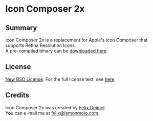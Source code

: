# Icon Composer 2x

Summary
-------

Icon Composer 2x is a replacement for Apple's Icon Composer that supports Retina Resolution Icons.<br />
A pre-compiled binary can be [downloaded here](http://www.lemonmojo.com/dl/Icon%20Composer%202x.dmg).

License
-------

[New BSD License](http://en.wikipedia.org/wiki/BSD_licenses). For the full license text, see [here](https://raw.github.com/LemonMojo/IconComposer2x/master/License).

Credits
-------
Icon Composer 2x was created by [Felix Deimel](https://github.com/LemonMojo).<br />
You can e-mail me at <felix@lemonmojo.com>.
